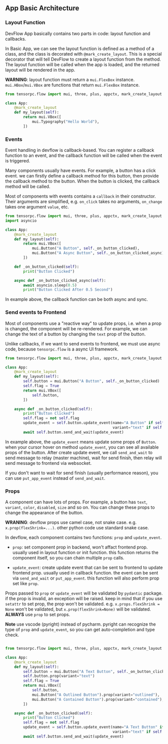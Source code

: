 ## App Basic Architecture

### Layout Function

DevFlow App basically contains two parts in code: layout function and callbacks.

In Basic App, we can see the layout function is defined as a method of a class, and the class is decorated with ```@mark_create_layout```. This is a special decorator that will tell DevFlow to create a layout function from the method. The layout function will be called when the app is loaded, and the returned layout will be rendered in the app.

**WARNING**: layout function must return a ```mui.FlexBox``` instance. ```mui.HBox```/```mui.VBox``` are functions that return ```mui.FlexBox``` instance.

```Python 
from tensorpc.flow import mui, three, plus, appctx, mark_create_layout

class App:
    @mark_create_layout
    def my_layout(self):
        return mui.VBox([
            mui.Typography("Hello World"),
        ])
```

### Events

Event handling in devflow is callback-based. You can register a callback function to an event, and the callback function will be called when the event is triggered.

Many components usually have events. For example, a button has a click event. we can firstly define a callback method for this button, then provide the callback method to the button. When the button is clicked, the callback method will be called.

Most of components with events contains a ```callback``` in their constructor. Their arguments are simplified, e.g. ```on_click``` takes no arguments, ```on_change``` takes one argument ```value```, etc.


```Python 
from tensorpc.flow import mui, three, plus, appctx, mark_create_layout
import asyncio

class App:
    @mark_create_layout
    def my_layout(self):
        return mui.VBox([
            mui.Button("A Button", self._on_button_clicked),
            mui.Button("A Async Button", self._on_button_clicked_async),
        ])

    def _on_button_clicked(self):
        print("Button Clicked")

    async def _on_button_clicked_async(self):
        await asyncio.sleep(0.5)
        print("Button Clicked After 0.5 Second")
```


In example above, the callback function can be both async and sync.

### Send events to Frontend

Most of components use a "reactive way" to update props, i.e. when a prop is changed, the component will be re-rendered. For example, we can change the text of a button by changing the ```text``` prop of the button.

Unlike callbacks, if we want to send events to frontend, we must use async code, because ```tensorpc.flow``` is a async UI framework.

```Python
from tensorpc.flow import mui, three, plus, appctx, mark_create_layout

class App:
    @mark_create_layout
    def my_layout(self):
        self.button = mui.Button("A Button", self._on_button_clicked)
        self.flag = True
        return mui.VBox([
            self.button,
        ])

    async def _on_button_clicked(self):
        print("Button Clicked")
        self.flag = not self.flag
        update_event = self.button.update_event(name="A Button" if self.flag else "A Outlined Button", 
                                                variant="text" if self.flag else "outlined")
        await self.button.send_and_wait(update_event)

```

In example above, the ```update_event``` means update some props of ```Button```. when your cursor hover on method ```update_event```, you can see all available props of the button. After create update event, we call ```send_and_wait``` to send message to relay (master machine), wait for send finish, then relay will send message to frontend via websocket.

If you don't want to wait for send finish (usually performance reason), you can use ```put_app_event``` instead of ```send_and_wait```.

### Props 
A component can have lots of props. For example, a button has ```text```, ```variant```, ```color```, ```disabled```, ```size``` and so on. You can change these props to change the appearance of the button.

**WRANING**: devflow props use camel case, not snake case. e.g. ```x.prop(flexShrink=...)```. other python code use standard snake case.

In devflow, each component contains two functions: ```prop``` and ```update_event```.

* ```prop```: set component prop in backend, won't affact frontend prop. usually used in layout function or init function. this function returns the component itself, so you can chain multiple ```prop``` calls.

* ```update_event```: create update event that can be sent to frontend to update frontend prop. usually used in callback function. the event can be sent via ```send_and_wait``` or ```put_app_event```. this function will also perform prop set like ```prop```.

Props passed to ```prop``` or ```update_event``` will be validated by ```pydantic``` package. if the prop is invalid, an exception will be raised. keep in mind that if you use ```setattr``` to set prop, the prop won't be validated. e.g. ```x.props.flexShrink = None``` won't be validated, but ```x.prop(flexShrink=None)``` will be validated. **ALWAYS** use ```prop``` to set props.

**Note** use vscode (pyright) instead of pycharm. pyright can recognize the type of ```prop``` and ```update_event```, so you can get auto-completion and type check.

```Python

from tensorpc.flow import mui, three, plus, appctx, mark_create_layout

class App:
    @mark_create_layout
    def my_layout(self):
        self.button = mui.Button("A Text Button", self._on_button_clicked)
        self.button.prop(variant="text")
        self.flag = True
        return mui.VBox([
            self.button,
            mui.Button("A Outlined Button").prop(variant="outlined"),
            mui.Button("A Contained Button").prop(variant="contained"),
        ])

    async def _on_button_clicked(self):
        print("Button Clicked")
        self.flag = not self.flag
        update_event = self.button.update_event(name="A Text Button" if self.flag else "A Outlined Button", 
                                                variant="text" if self.flag else "outlined")
        await self.button.send_and_wait(update_event)

```

